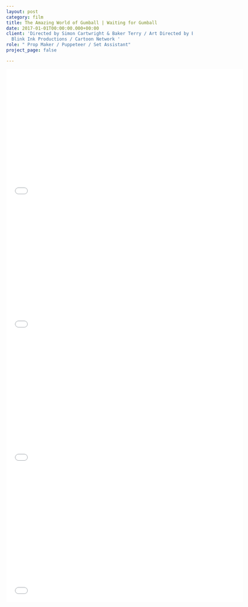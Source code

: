 ```yaml
---
layout: post
category: film
title: The Amazing World of Gumball | Waiting for Gumball
date: 2017-01-01T00:00:00.000+00:00
client: 'Directed by Simon Cartwright & Baker Terry / Art Directed by Brin Frost /
  Blink Ink Productions / Cartoon Network '
role: " Prop Maker / Puppeteer / Set Assistant"
project_page: false

---
```

<iframe title="vimeo-player" src="[https://player.vimeo.com/video/283474061](https://player.vimeo.com/video/283474061 "https://player.vimeo.com/video/283474061")" width="640" height="360" frameborder="0" allowfullscreen></iframe>

<iframe title="vimeo-player" src="[https://player.vimeo.com/video/283474189](https://player.vimeo.com/video/283474189 "https://player.vimeo.com/video/283474189")" width="640" height="360" frameborder="0" allowfullscreen></iframe>

<iframe title="vimeo-player" src="[https://player.vimeo.com/video/283474948](https://player.vimeo.com/video/283474948 "https://player.vimeo.com/video/283474948")" width="640" height="360" frameborder="0" allowfullscreen></iframe>

<iframe title="vimeo-player" src="[https://player.vimeo.com/video/283476239](https://player.vimeo.com/video/283476239 "https://player.vimeo.com/video/283476239")" width="640" height="360" frameborder="0" allowfullscreen></iframe>
